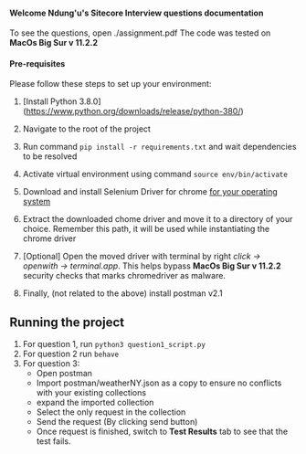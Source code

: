 #### Welcome Ndung'u's  Sitecore Interview questions documentation

To see the questions, open ./assignment.pdf
The code was tested on **MacOs Big Sur v 11.2.2**

#### Pre-requisites
Please follow these steps to set up your environment:
1. [Install Python 3.8.0] (https://www.python.org/downloads/release/python-380/)
2. Navigate to the root of the project
3. Run command `pip install -r requirements.txt` and wait dependencies to be resolved
4. Activate virtual environment using command `source env/bin/activate`
5. Download and install Selenium Driver for chrome [for your operating system](https://chromedriver.storage.googleapis.com/index.html?path=89.0.4389.23/)

6. Extract the downloaded chome driver and move it to a directory of your choice. Remember this path, it will be used while instantiating the chrome driver

7. [Optional] Open the moved driver with terminal by right *click -> openwith -> terminal.app*. This helps bypass **MacOs Big Sur v 11.2.2** security checks that marks chromedriver as malware.

8. Finally, (not related to the above) install postman v2.1



## Running the project
1. For question 1, run `python3 question1_script.py`
2. For question 2 run `behave`
3. For question 3:
    - Open postman
    - Import postman/weatherNY.json as a copy to ensure no conflicts with your existing collections
    - expand the imported collection
    - Select the only request in the collection
    - Send the request (By clicking send button)
    - Once request is finished, switch to **Test Results** tab to see that the test fails.



